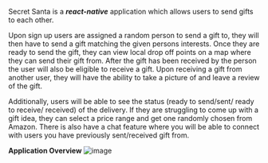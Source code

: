 Secret Santa is a ***react-native*** application which allows users to send gifts to each other.

Upon sign up users are assigned a random person to send a gift to, they will then have to send a gift matching the given persons interests. Once they are ready to send the gift, they can view local drop off points on a map where they can send their gift from. After the gift has been received by the person the user will also be eligible to receive a gift. Upon receiving a gift from another user, they will have the ability to take a picture of and leave a review of the gift.

Additionally, users will be able to see the status (ready to send/sent/ ready to receive/ received) of the delivery. If they are struggling to come up with a gift idea, they can select a price range and get one randomly chosen from Amazon. There is also have a chat feature where you will be able to connect with users you have previously sent/received gift from.

**Application Overview**
![image](https://github.com/user-attachments/assets/558400d9-d624-4bd6-9d32-5bc68f52edbf)
